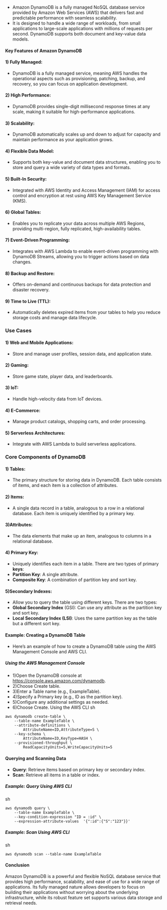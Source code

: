 - Amazon DynamoDB is a fully managed NoSQL database service provided by Amazon Web Services (AWS) that delivers fast and predictable performance with seamless scalability. 
- It is designed to handle a wide range of workloads, from small applications to large-scale applications with millions of requests per second. DynamoDB supports both document and key-value data models.

#### Key Features of Amazon DynamoDB
#### 1) Fully Managed:

- DynamoDB is a fully managed service, meaning AWS handles the operational aspects such as provisioning, patching, backup, and recovery, so you can focus on application development.
#### 2) High Performance:

- DynamoDB provides single-digit millisecond response times at any scale, making it suitable for high-performance applications.
#### 3) Scalability:

- DynamoDB automatically scales up and down to adjust for capacity and maintain performance as your application grows.
#### 4) Flexible Data Model:

- Supports both key-value and document data structures, enabling you to store and query a wide variety of data types and formats.
#### 5) Built-In Security:

- Integrated with AWS Identity and Access Management (IAM) for access control and encryption at rest using AWS Key Management Service (KMS).
#### 6) Global Tables:

- Enables you to replicate your data across multiple AWS Regions, providing multi-region, fully replicated, high-availability tables.
#### 7) Event-Driven Programming:

- Integrates with AWS Lambda to enable event-driven programming with DynamoDB Streams, allowing you to trigger actions based on data changes.
#### 8) Backup and Restore:

- Offers on-demand and continuous backups for data protection and disaster recovery.
#### 9) Time to Live (TTL):

- Automatically deletes expired items from your tables to help you reduce storage costs and manage data lifecycle.
### Use Cases
#### 1) Web and Mobile Applications:

- Store and manage user profiles, session data, and application state.
#### 2) Gaming:

- Store game state, player data, and leaderboards.
#### 3) IoT:

- Handle high-velocity data from IoT devices.
#### 4) E-Commerce:

- Manage product catalogs, shopping carts, and order processing.
#### 5) Serverless Architectures:

- Integrate with AWS Lambda to build serverless applications.
### Core Components of DynamoDB
#### 1) Tables:

- The primary structure for storing data in DynamoDB. Each table consists of items, and each item is a collection of attributes.
#### 2) Items:

- A single data record in a table, analogous to a row in a relational database. Each item is uniquely identified by a primary key.
#### 3)Attributes:

- The data elements that make up an item, analogous to columns in a relational database.
#### 4) Primary Key:

- Uniquely identifies each item in a table. There are two types of primary **keys**:
- **Partition Key**: A single attribute.
- **Composite Key**: A combination of partition key and sort key.
#### 5)Secondary Indexes:

- Allow you to query the table using different keys. There are two types:
- **Global Secondary Index** (GSI): Can use any attribute as the partition key and sort key.
- **Local Secondary Index (LSI)**: Uses the same partition key as the table but a different sort key.
#### Example: Creating a DynamoDB Table
- Here’s an example of how to create a DynamoDB table using the AWS Management Console and AWS CLI.

##### Using the AWS Management Console
- 1)Open the DynamoDB console at https://console.aws.amazon.com/dynamodb.
- 2)Choose Create table.
- 3)Enter a Table name (e.g., ExampleTable).
- 4)Specify a Primary key (e.g., ID as the partition key).
- 5)Configure any additional settings as needed.
- 6)Choose Create.
Using the AWS CLI
sh
```
aws dynamodb create-table \
    --table-name ExampleTable \
    --attribute-definitions \
        AttributeName=ID,AttributeType=S \
    --key-schema \
        AttributeName=ID,KeyType=HASH \
    --provisioned-throughput \
        ReadCapacityUnits=5,WriteCapacityUnits=5
```
#### Querying and Scanning Data
- **Query**: Retrieve items based on primary key or secondary index.
- **Scan**: Retrieve all items in a table or index.
##### Example: Query Using AWS CLI
sh
```
aws dynamodb query \
    --table-name ExampleTable \
    --key-condition-expression "ID = :id" \
    --expression-attribute-values  '{":id":{"S":"123"}}'
```
##### Example: Scan Using AWS CLI
sh
```
aws dynamodb scan --table-name ExampleTable
```
#### Conclusion
Amazon DynamoDB is a powerful and flexible NoSQL database service that provides high performance, scalability, and ease of use for a wide range of applications. Its fully managed nature allows developers to focus on building their applications without worrying about the underlying infrastructure, while its robust feature set supports various data storage and retrieval needs.







